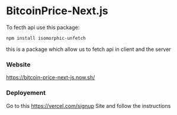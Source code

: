 # BitcoinPrice-Next.js

To fecth api use this package:

```
npm install isomorphic-unfetch
```

this is a package which allow us to fetch api in client and the server


### Website

https://bitcoin-price-next-js.now.sh/



### Deployement

Go to this https://vercel.com/signup Site and follow the instructions
